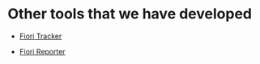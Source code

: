 # Other tools that we have developed

- [Fiori Tracker](http://help.fioritracker.org)

- [Fiori Reporter](firoi-reporter.md)

